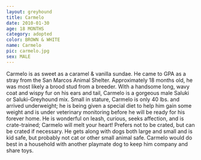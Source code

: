 ```yaml
---
layout: greyhound
title: Carmelo
date: 2010-01-30
age: 18 MONTHS
category: adopted
color: BROWN & WHITE
name: Carmelo
pic: carmelo.jpg
sex: MALE
---
```


Carmelo is as sweet as a caramel & vanilla sundae.  He came to GPA as a stray from the San Marcos Animal Shelter.
Approximately 18 months old, he was most likely a brood stud from a breeder.  With a handsome long, wavy coat and wispy
fur on his ears and tail, Carmelo is a gorgeous male Saluki or Saluki-Greyhound mix.  Small in stature, Carmelo is only
40 lbs. and arrived underweight; he is being given a special diet to help him gain some weight and is under veterinary
monitoring before he will be ready for his forever home.  He is wonderful on leash, curious, seeks affection, and is
crate-trained; Carmelo will melt your heart! Prefers not to be crated, but can be crated if necessary. He gets along
with dogs both large and small and is kid safe, but probably not cat or other small animal safe. Carmelo would do best
in a household with another playmate dog to keep him company and share toys.
